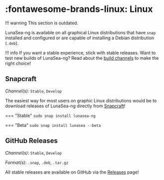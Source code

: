 # :fontawesome-brands-linux: Linux

!!! warning
	This section is outdated.

LunaSea-ng is available on all graphical Linux distributions that have `snap` installed and configured or are capable of installing a Debian distribution (`.deb`).

!!! info
	If you want a stable experience, stick with stable releases. Want to test new builds of LunaSea-ng? Read about the [build channels](../getting-started/build-channels.md) to make the right choice!

## Snapcraft

_Channel(s)_: `Stable`, `Develop`

The easiest way for most users on graphic Linux distributions would be to download releases of LunaSea-ng directly from [Snapcraft](https://www.lunasea.app/snapcraft)!

=== "Stable"
	```
	sudo snap install lunasea-ng
	```

=== "Beta"
	```
	sudo snap install lunasea --beta
	```

## GitHub Releases

_Channel(s)_: `Stable`, `Develop`

_Format(s)_: `.snap`, `.deb`, `.tar.gz`

All stable releases are available on GitHub via the [Releases](https://github.com/LunaSea-ng/LunaSea-ng/releases) page!
